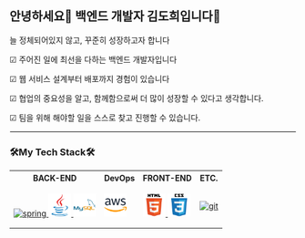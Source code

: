 <h2 align="left">안녕하세요👋 백엔드 개발자 김도희입니다🙂</h2>

<p align="left">늘 정체되어있지 않고, 꾸준히 성장하고자 합니다</p>

<p align="left">☑ 주어진 일에 최선을 다하는 백엔드 개발자입니다</p>
<p align="left">☑ 웹 서비스 설계부터 배포까지 경험이 있습니다</p>
<p align="left">☑ 협업의 중요성을 알고, 함께함으로써 더 많이 성장할 수 있다고 생각합니다.</p>
<p align="left">☑ 팀을 위해 해야할 일을 스스로 찾고 진행할 수 있습니다.</p>
<hr style="border: solid 0.5px #eee;">

<h3 align="left">🛠️My Tech Stack🛠️</h3> 
<table>
  <tr>
    <th>BACK-END</th>
    <th>DevOps</th>
    <th>FRONT-END</th>
    <th>ETC.</th>
  </tr>
  <tr>
    <td><p align="left"><a href="https://spring.io/" target="_blank" rel="noreferrer"> <img src="https://www.vectorlogo.zone/logos/springio/springio-icon.svg" alt="spring" width="40" height="40"/></a><a href="https://www.java.com" target="_blank" rel="noreferrer"> <img src="https://raw.githubusercontent.com/devicons/devicon/master/icons/java/java-original.svg" alt="java" width="40" height="40"/></a><a href="https://www.mysql.com/" target="_blank" rel="noreferrer"> <img src="https://raw.githubusercontent.com/devicons/devicon/master/icons/mysql/mysql-original-wordmark.svg" alt="mysql" width="40" height="40"/></a></p></td>
 <td><p align="left"><a href="https://aws.amazon.com" target="_blank" rel="noreferrer"> <img src="https://raw.githubusercontent.com/devicons/devicon/master/icons/amazonwebservices/amazonwebservices-original-wordmark.svg" alt="aws" width="40" height="40"/> </a>
</p></td>
    <td><p align="left"><a href="https://www.w3.org/html/" target="_blank" rel="noreferrer"> <img src="https://raw.githubusercontent.com/devicons/devicon/master/icons/html5/html5-original-wordmark.svg" alt="html5" width="40" height="40"/>
 <img src="https://raw.githubusercontent.com/devicons/devicon/master/icons/css3/css3-original-wordmark.svg" alt="css3" width="40" height="40"/> </a></p>
</td>
<td> <p align="left"><a href="https://git-scm.com/" target="_blank" rel="noreferrer"> <img src="https://www.vectorlogo.zone/logos/git-scm/git-scm-icon.svg" alt="git" width="40" height="40"/> </a> </p></td>
  </tr>
</table>



